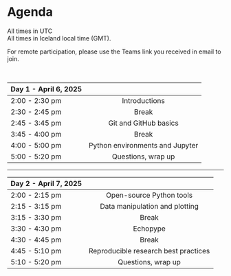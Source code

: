 # Agenda

All times in UTC  
All times in Iceland local time (GMT).

For remote participation, please use the Teams link you received in email to join.

&nbsp;

|Day 1 - April 6, 2025  |               |
| :---          | :----:                |
|2:00 - 2:30 pm | Introductions         |
|2:30 - 2:45 pm | Break                 |
|2:45 - 3:45 pm | Git and GitHub basics |
|3:45 - 4:00 pm | Break                 |
|4:00 - 5:00 pm | Python environments and Jupyter|
|5:00 - 5:20 pm | Questions, wrap up|

---

| Day 2 - April 7, 2025 |                              |
| :---          | :----:                               |
|2:00 - 2:15 pm | Open-source Python tools             |
|2:15 - 3:15 pm | Data manipulation and plotting       |
|3:15 - 3:30 pm | Break                                |
|3:30 - 4:30 pm | Echopype                             |
|4:30 - 4:45 pm | Break                                |
|4:45 - 5:10 pm | Reproducible research best practices |
|5:10 - 5:20 pm | Questions, wrap up                   |